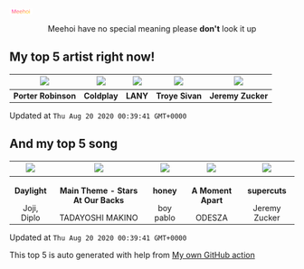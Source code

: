 ![Meehoi Logo](https://github.com/beam41/beam41/raw/master/mh.svg)
<p align="center">Meehoi have no special meaning please <b>don't</b> look it up</p>

## My top 5 artist right now!
<!-- table start -->
|<img src="https://i.scdn.co/image/50c288dcdab974637f634438faeafbd4a96ece81">|<img src="https://i.scdn.co/image/73a21de115738931d6c7760408ed367812b55ccd">|<img src="https://i.scdn.co/image/7242d5d165e671eacf02cee6533a005fc1f5c6ca">|<img src="https://i.scdn.co/image/97cc8b63e62072026056deb171bb41f52f506613">|<img src="https://i.scdn.co/image/3b0d44205473ed95bacf537e3cd22e16cec48493">|
| :---: | :---: | :---: | :---: | :---: |
|<b>Porter Robinson</b>|<b>Coldplay</b>|<b>LANY</b>|<b>Troye Sivan</b>|<b>Jeremy Zucker</b>|

Updated at `Thu Aug 20 2020 00:39:41 GMT+0000`
<!-- table end -->

## And my top 5 song
<!-- table song start -->
|<img src="https://i.scdn.co/image/ab67616d00001e020e991b59cee17246a5e604d0">|<img src="https://i.scdn.co/image/ab67616d00001e0268ba2b1dfd40ee88ef406483">|<img src="https://i.scdn.co/image/ab67616d00001e02249e7e07a7e0100ebb8bfc11">|<img src="https://i.scdn.co/image/ab67616d00001e0299a3a1c380019cdc2ba9b8c2">|<img src="https://i.scdn.co/image/ab67616d00001e02c0e0e7f9e84a776c29d7012a">|
| :---: | :---: | :---: | :---: | :---: |
|<p><b>Daylight</b></p> Joji, Diplo|<p><b>Main Theme - Stars At Our Backs</b></p> TADAYOSHI MAKINO|<p><b>honey</b></p> boy pablo|<p><b>A Moment Apart</b></p> ODESZA|<p><b>supercuts</b></p> Jeremy Zucker|

Updated at `Thu Aug 20 2020 00:39:41 GMT+0000`
<!-- table song end -->

This top 5 is auto generated with help from [My own GitHub action](https://github.com/beam41/spotify-listening)